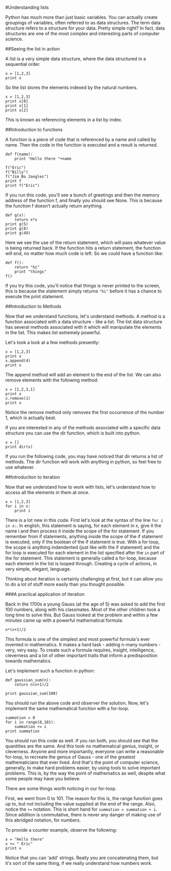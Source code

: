 #Understanding lists

Python has much more than just basic variables.  You can actually create groupings of variables, often referred to as data structures.  The term data structure refers to a structure for your data.  Pretty simple right?  In fact, data structures are one of the most complex and interesting parts of computer science.

##Seeing the list in action

A list is a very simple data structure, where the data structured in a sequential order.  

```
x = [1,2,3]
print x
```

So the list stores the elements indexed by the natural numbers.  

```
x = [1,2,3]
print x[0]
print x[1]
print x[2]
``` 

This is known as referencing elements in a list by index.  

##Introduction to functions

A function is a piece of code that is referenced by a name and called by name.  Then the code in the function is executed and a result is returned.

```
def f(name):
	print "Hello there "+name

f("Eric")
f("Billy")
f("Jim Bo Jangles")
print f
print f("Eric") 
```

If you run this code, you'll see a bunch of greetings and then the memory address of the function f, and finally you should see None.  This is because the function f doesn't actually return anything.  

```
def g(x):
	return x*x
print g(5)
print g(8)
print g(49)
```

Here we see the use of the return statement, which will pass whatever value is being returned back.  If the function hits a return statement, the function will end, no matter how much code is left.  So we could have a function like:

```
def f():
	return "hi"
	print "things"
f()
```

If you try this code, you'll notice that things is never printed to the screen, this is because the statement simply returns `"hi"` before it has a chance to execute the print statement.

##Introduction to Methods

Now that we understand functions, let's understand methods.  A method is a function associated with a data structure - like a list.  The list data structure has several methods associated with it which will manipulate the elements in the list.  This makes list extremely powerful.

Let's took a look at a few methods presently:

```
x = [1,2,3]
print x
x.append(4)
print x
```

The append method will add an element to the end of the list.  We can also remove elements with the following method:

```
x = [1,2,3,1]
print x
x.remove(1)
print x
```

Notice the remove method only removes the first occurrence of the number 1, which is actually best.  

If you are interested in any of the methods associated with a specific data structure you can use the dir function, which is built into python. 

```
x = []
print dir(x)
```

If you run the following code, you may have noticed that dir returns a list of methods.  The dir function will work with anything in python, so feel free to use whatever.

##Introduction to iteration

Now that we understand how to work with lists, let's understand how to access all the elements in them at once.

```
x = [1,2,3]
for i in x:
	print i
```

There is a lot new in this code.  First let's look at the syntax of the line `for i in x:`.  In english, this statement is saying, for each element in x, give it the name i and then process it inside the scope of the for statement.  If you remember from if statements, anything inside the scope of the if statement is executed, only if the boolean of the if statement is true.  With a for loop, the scope is anything indendented (just like with the if statement) and the for loop is executed for each element in the list specified after the `in` part of the for statement.  This statement is generally called a for-loop, because each element in the list is looped through.  Creating a cycle of actions, in very simple, elegant, language.  

Thinking about iteration is certainly challenging at first, but it can allow you to do a lot of stuff more easily than you thought possible.  

###A practical application of iteration

Back in the 1700s a young Gauss (at the age of 5) was asked to add the first 100 numbers, along with his classmates.  Most of the other children took a long time to solve this.  But Gauss looked at the problem and within a few minutes came up with a powerful mathematical formula:

`n*(n+1)/2`

This formula is one of the simplest and most powerful formula's ever invented in mathematics.  It makes a hard task - adding n-many numbers - very, very easy.  To create such a formula requires, insight, intelligence, cleverness and a lot of other important traits that inform a predisposition towards mathematics.  

Let's implement such a function in python:

```
def gaussian_sum(n):
	return n(n+1)/2
	
print gaussian_sum(100)
```

You should run the above code and observer the solution.  Now, let's implement the same mathematical function with a for-loop.

```
summation = 0
for i in range(0,101):
	summation += i
print summation
```

You should run this code as well.  If you ran both, you should see that the quantities are the same.  And this took no mathematical genius, insight, or cleverness.  Anyone and more importantly, everyone can write a reasonable for-loop, to recreate the genius of Gauss - one of the greatest mathematicians that ever lived.  And that's the point of computer science, generally, to make hard problems easier, by using tools to solve important problems.  This is, by the way the point of mathematics as well, despite what some people may have you believe.  

There are some things worth noticing in our for-loop.  

First, we went from 0 to 101.  The reason for this is, the range function goes up to, but not including the value supplied at the end of the range.  Also, notice the `+=` notation.  This is short hand for `summation = summation + i`.  Since addition is commutative, there is never any danger of making use of this abridged notation, for numbers. 

To provide a counter example, observe the following:

```
x = "Hello there"
x += " Eric"
print x
```

Notice that you can 'add' strings.  Really you are concatenating them, but it's sort of the same thing, if we really understand how numbers work.  
